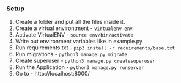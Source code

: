 ### Setup
1. Create a folder and put all the files inside it.
2. Create a virtual environtment - `virtualenv env`
3. Activate VirtualENV - `source env/bin/activate`
4. Write out environment variables like in example.py
5. Run requirements.txt - `pip3 install -r requirements/base.txt`
6. Run migrations - `python3 manage.py migrate`
7. Create superuser - `python3 manage.py createsuperuser`
8. Run the Application - `python3 manage.py runserver`
9. Go to - http://localhost:8000/